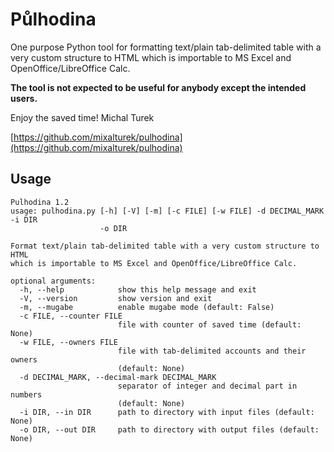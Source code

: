 Půlhodina
=========

One purpose Python tool for formatting text/plain tab-delimited table with
a very custom structure to HTML which is importable to MS Excel and
OpenOffice/LibreOffice Calc.

**The tool is not expected to be useful for anybody except the intended users.**

Enjoy the saved time! 
Michal Turek

[https://github.com/mixalturek/pulhodina](https://github.com/mixalturek/pulhodina)


Usage
-----

```
Pulhodina 1.2
usage: pulhodina.py [-h] [-V] [-m] [-c FILE] [-w FILE] -d DECIMAL_MARK -i DIR
                    -o DIR

Format text/plain tab-delimited table with a very custom structure to HTML
which is importable to MS Excel and OpenOffice/LibreOffice Calc.

optional arguments:
  -h, --help            show this help message and exit
  -V, --version         show version and exit
  -m, --mugabe          enable mugabe mode (default: False)
  -c FILE, --counter FILE
                        file with counter of saved time (default: None)
  -w FILE, --owners FILE
                        file with tab-delimited accounts and their owners
                        (default: None)
  -d DECIMAL_MARK, --decimal-mark DECIMAL_MARK
                        separator of integer and decimal part in numbers
                        (default: None)
  -i DIR, --in DIR      path to directory with input files (default: None)
  -o DIR, --out DIR     path to directory with output files (default: None)
```
